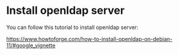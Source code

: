 # Install openldap server

You can follow this tutorial to install openldap server:

https://www.howtoforge.com/how-to-install-openldap-on-debian-11/#google_vignette